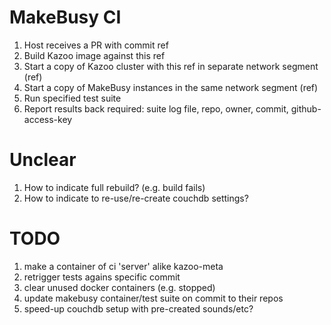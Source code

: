 # MakeBusy CI

1. Host receives a PR with commit ref
2. Build Kazoo image against this ref
3. Start a copy of Kazoo cluster with this ref in separate network segment (ref)
4. Start a copy of MakeBusy instances in the same network segment (ref)
5. Run specified test suite
6. Report results back required: suite log file, repo, owner, commit, github-access-key

# Unclear

1. How to indicate full rebuild? (e.g. build fails)
2. How to indicate to re-use/re-create couchdb settings?

# TODO

1. make a container of ci 'server' alike kazoo-meta
2. retrigger tests agains specific commit
3. clear unused docker containers (e.g. stopped)
4. update makebusy container/test suite on commit to their repos
5. speed-up couchdb setup with pre-created sounds/etc?
